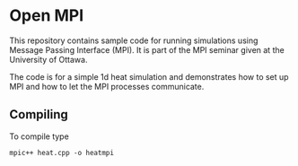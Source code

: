 # Open MPI
This repository contains sample code for running simulations using Message Passing Interface (MPI). It is part of the MPI seminar given at the University of Ottawa.

The code is for a simple 1d heat simulation and demonstrates how to set up MPI and how to let the MPI processes communicate.
## Compiling
To compile type

    mpic++ heat.cpp -o heatmpi

